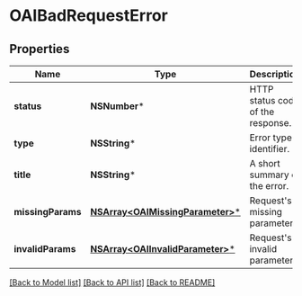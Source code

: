 # OAIBadRequestError

## Properties
Name | Type | Description | Notes
------------ | ------------- | ------------- | -------------
**status** | **NSNumber*** | HTTP status code of the response. | [optional] 
**type** | **NSString*** | Error type identifier. | [optional] 
**title** | **NSString*** | A short summary of the error. | [optional] 
**missingParams** | [**NSArray&lt;OAIMissingParameter&gt;***](OAIMissingParameter.md) | Request&#39;s missing parameters. | [optional] 
**invalidParams** | [**NSArray&lt;OAIInvalidParameter&gt;***](OAIInvalidParameter.md) | Request&#39;s invalid parameters. | [optional] 

[[Back to Model list]](../README.md#documentation-for-models) [[Back to API list]](../README.md#documentation-for-api-endpoints) [[Back to README]](../README.md)


